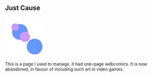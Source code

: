 ## Just Cause

![just-cause](/images/icon_just-cause.png)

This is a page I used to manage, it had one-page webcomics.
It is now abandoned, in favour of including such art in video games.
